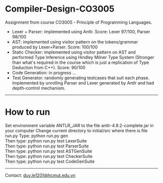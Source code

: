# Compiler-Design-CO3005
Assignment from course CO3005 - Principle of Programming Languages.

* Lexer + Parser: implemented using Antlr. Score: Lexer 97/100, Parser 98/100
* AST: implemented using visitor pattern on the tokens/grammar produced by Lexer+Parser. Score: 100/100
* Static Checker: implemented using visitor pattern on AST and performed Type Inference using Hindley Milner Type System (Stronger than what's required in the course which is just a replication of Type Deduction from C++). Score: 90/100
* Code Generation: in progress ...  
* Test Generator: randomly generating testcases that suit each phase. Implemented by unrolling Parser and Lexer generated by Antlr and had depth-control mechanism.
---
# How to run  
Set environment variable ANTLR_JAR to the file antlr-4.9.2-complete.jar in your computer
Change current directory to initial/src where there is file run.py
Type: python run.py gen  
Then type: python run.py test LexerSuite  
Then type: python run.py test ParserSuite  
Then type: python run.py test ASTGenSuite  
Then type: python run.py test CheckerSuite  
Then type: python run.py test CodeGenSuite  

---
Contact: duy.le1201@hcmut.edu.vn
